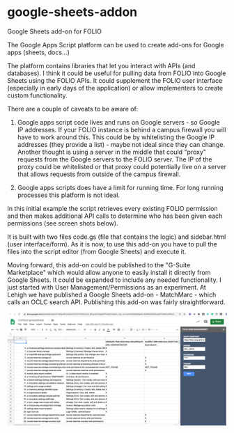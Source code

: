 # google-sheets-addon
Google Sheets add-on for FOLIO

The Google Apps Script platform can be used to create add-ons for Google apps (sheets, docs...)

The platform contains libraries that let you interact with APIs (and databases).  I think it could be useful for pulling data from FOLIO into Google Sheets using the FOLIO APIs.  It could supplement the FOLIO user interface (especially in early days of the application) or allow implementers to create custom functionality.

There are a couple of caveats to be aware of:

1. Google apps script code lives and runs on Google servers - so Google IP addresses.  If your FOLIO instance is behind a campus firewall you will have to work around this.  This could be by whitelisting the Google IP addresses (they provide a list) - maybe not ideal since they can change.  Another thought is using a server in the middle that could "proxy" requests from the Google servers to the FOLIO server.  The IP of the proxy could be whitelisted or that proxy could potentially live on a server that allows requests from outside of the campus firewall.

2. Google apps scripts does have a limit for running time.  For long running processes this platform is not ideal.


In this initial example the script retrieves every existing FOLIO permission and then makes additional API calls to determine who has been given each permissions (see screen shots below).  

It is built with two files code.gs (file that contains the logic) and sidebar.html (user interface/form).  As it is now, to use this add-on you have to pull the files into the script editor (from Google Sheets) and execute it.  

Moving forward, this add-on could be published to the "G-Suite Marketplace" which would allow anyone to easily install it directly from Google Sheets.  It could be expanded to include any needed functionality.  I just started with User Management/Permissions as an experiment.  At Lehigh we have published a Google Sheets add-on - MatchMarc - which calls an OCLC search API.  Publishing this add-on was fairly straightforward.




![Screenshot of permissions add-on example](https://github.com/folio-labs/google-sheets-addon/blob/master/assets/screenShotPermissions.png "Addon Example")

